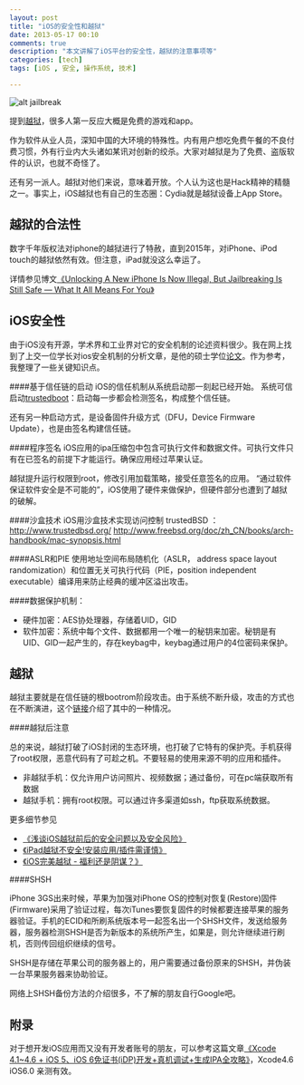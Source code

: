 ```yaml
---
layout: post
title: "iOS的安全性和越狱"
date: 2013-05-17 00:10
comments: true
description: "本文讲解了iOS平台的安全性，越狱的注意事项等"
categories: [tech]
tags: [iOS , 安全, 操作系统, 技术]

---
```


![alt jailbreak](https://dl.dropboxusercontent.com/u/64021093/2013-5-16.jpg "Jailbrek")

提到[越狱](http://en.wikipedia.org/wiki/IOS_jailbreaking#Security.2C_privacy.2C_and_stability)，很多人第一反应大概是免费的游戏和app。

作为软件从业人员，深知中国的大环境的特殊性。内有用户想吃免费午餐的不良付费习惯，外有行业内大头诸如某讯对创新的绞杀。大家对越狱是为了免费、盗版软件的认识，也就不奇怪了。

还有另一派人。越狱对他们来说，意味着开放。个人认为这也是Hack精神的精髓之一。事实上，iOS越狱也有自己的生态圈：Cydia就是越狱设备上App Store。

<!--more-->
越狱的合法性
---

数字千年版权法对iphone的越狱进行了特赦，直到2015年，对iPhone、iPod touch的越狱依然有效。但注意，iPad就没这么幸运了。

详情参见博文[《Unlocking A New iPhone Is Now Illegal, But Jailbreaking Is Still Safe — What It All Means For You》](http://www.cultofmac.com/213144/unlocking-a-new-iphone-is-now-illegal-but-jailbreaking-is-still-safe-what-it-all-means-for-you/)


iOS安全性
---
由于iOS没有开源，学术界和工业界对它的安全机制的论述资料很少。我在网上找到了上交一位学长对ios安全机制的分析文章，是他的硕士学位[论文](http://www.doc88.com/p-405566264292.html)。作为参考，我整理了一些关键知识点。


####基于信任链的启动
iOS的信任机制从系统启动那一刻起已经开始。
系统可信启动[trustedboot](http://elinux.org/images/2/28/Trusted_Boot_Loader.pdf)：启动每一步都会检测签名，构成整个信任链。

还有另一种启动方式，是设备固件升级方式（DFU，Device Firmware Update），也是由签名构建信任链。


####程序签名
iOS应用的ipa压缩包中包含可执行文件和数据文件。可执行文件只有在已签名的前提下才能运行。确保应用经过苹果认证。

越狱提升运行权限到root，修改引用加载策略，接受任意签名的应用。
“通过软件保证软件安全是不可能的”，iOS使用了硬件来做保护，但硬件部分也遭到了越狱的破解。

####沙盒技术
iOS用沙盒技术实现访问控制
trustedBSD ：http://www.trustedbsd.org/ 
http://www.freebsd.org/doc/zh_CN/books/arch-handbook/mac-synopsis.html

####ASLR和PIE
使用地址空间布局随机化（ASLR， address space layout randomization）和位置无关可执行代码（PIE，position independent executable）编译用来防止经典的缓冲区溢出攻击。


####数据保护机制：
* 硬件加密：AES协处理器，存储着UID，GID
* 软件加密：系统中每个文件、数据都用一个唯一的秘钥来加密。秘钥是有UID、GID一起产生的，存在keybag中，keybag通过用户的4位密码来保护。 


越狱
---
越狱主要就是在信任链的根bootrom阶段攻击。由于系统不断升级，攻击的方式也在不断演进，这个[链接](http://bbs.gean.cn/archiver/showtopic-213.aspx)介绍了其中的一种情况。

####越狱后注意

总的来说，越狱打破了iOS封闭的生态环境，也打破了它特有的保护壳。手机获得了root权限，恶意代码有了可趁之机。不要轻易的使用来源不明的应用和插件。

* 非越狱手机：仅允许用户访问照片、视频数据；通过备份，可在pc端获取所有数据
* 越狱手机：拥有root权限。可以通过许多渠道如ssh，ftp获取系统数据。

更多细节参见
* [《浅谈iOS越狱前后的安全问题以及安全风险》](http://bbs.weiphone.com/read-htm-tid-1750886.html)
* [《iPad越狱不安全!安装应用/插件需谨慎》](http://www.pcpop.com/doc/0/890/890768_all.shtml)
* [《iOS完美越狱 - 福利还是阴谋？》](http://www.cnbeta.com/articles/229192.htm)

####SHSH

iPhone 3GS出来时候，苹果为加强对iPhone OS的控制对恢复(Restore)固件(Firmware)采用了验证过程，每次iTunes要恢复固件的时候都要连接苹果的服务器验证。手机的ECID和所刷系统版本号一起签名出一个SHSH文件，发送给服务器，服务器检测SHSH是否为新版本的系统所产生，如果是，则允许继续进行刷机，否则传回组织继续的信号。

SHSH是存储在苹果公司的服务器上的，用户需要通过备份原来的SHSH，并伪装一台苹果服务器来协助验证。　　

网络上SHSH备份方法的介绍很多，不了解的朋友自行Google吧。


附录
---

对于想开发iOS应用而又没有开发者账号的朋友，可以参考这篇文章[《Xcode 4.1~4.6 + iOS 5、iOS 6免证书(iDP)开发+真机调试+生成IPA全攻略》](http://kqwd.blog.163.com/blog/static/4122344820117191351263/)，Xcode4.6 iOS6.0 亲测有效。  
